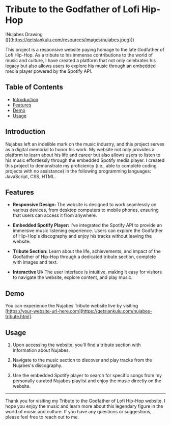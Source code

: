 # Tribute to the Godfather of Lofi Hip-Hop

!Nujabes Drawing ([[(https://qetsiankulu.com/resources/images/nujabes.jpeg)])

This project is a responsive website paying homage to the late Godfather of Lofi Hip-Hop. As a tribute to his immense contributions to the world of music and culture, I have created a platform that not only celebrates his legacy but also allows users to explore his music through an embedded media player powered by the Spotify API.

## Table of Contents

- [Introduction](#introduction)
- [Features](#features)
- [Demo](#demo)
- [Usage](#usage)

## Introduction

Nujabes left an indelible mark on the music industry, and this project serves as a digital memorial to honor his work. My website not only provides a platform to learn about his life and career but also allows users to listen to his music effortlessly through the embedded Spotify media player.
I created this project to demonstrate my proficiency (i.e., able to complete coding projects with no assistance) in the following programming languages: JavaScript, CSS, HTML. 

## Features

- **Responsive Design:** The website is designed to work seamlessly on various devices, from desktop computers to mobile phones, ensuring that users can access it from anywhere.

- **Embedded Spotify Player:** I've integrated the Spotify API to provide an immersive music listening experience. Users can explore the Godfather of Hip-Hop's discography and enjoy his tracks without leaving the website.

- **Tribute Section:** Learn about the life, achievements, and impact of the Godfather of Hip-Hop through a dedicated tribute section, complete with images and text.

- **Interactive UI:** The user interface is intuitive, making it easy for visitors to navigate the website, explore content, and play music.

## Demo

You can experience the Nujabes Tribute website live by visiting [https://your-website-url-here.com](https://qetsiankulu.com/nujabes-tribute.html].

## Usage

1. Upon accessing the website, you'll find a tribute section with information about Nujabes.

2. Navigate to the music section to discover and play tracks from the Nujabes's discography.

3. Use the embedded Spotify player to search for specific songs from my personally curated Nujabes playlist and enjoy the music directly on the website.

---

Thank you for visiting my Tribute to the Godfather of Lofi Hip-Hop website. I hope you enjoy the music and learn more about this legendary figure in the world of music and culture. If you have any questions or suggestions, please feel free to reach out to me.
